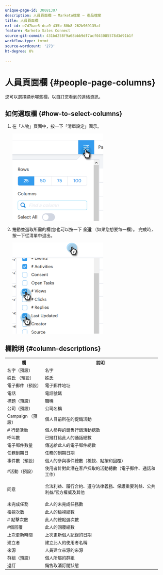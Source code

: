 ```yaml
---
unique-page-id: 30081307
description: 人員頁面欄 — Marketo檔案 — 產品檔案
title: 人員頁面欄
exl-id: e7d7bae5-dca9-435b-80b8-262b969135af
feature: Marketo Sales Connect
source-git-commit: 431bd258f9a68bbb9df7acf043085578d3d91b1f
workflow-type: tm+mt
source-wordcount: '273'
ht-degree: 8%

---
```


# 人員頁面欄 {#people-page-columns}

您可以選擇顯示哪些欄，以自訂您看到的連絡資訊。

## 如何選取欄 {#how-to-select-columns}

1. 在「人物」頁面中，按一下「清單設定」圖示。

   ![](assets/one-5.png)

1. 捲動並選取所需的欄(您也可以按一下 **全選** （如果您想要每一欄）。 完成時，按一下從清單中退出。

   ![](assets/two-4.png)

## 欄說明 {#column-descriptions}

<table> 
 <colgroup> 
  <col> 
  <col> 
 </colgroup> 
 <tbody> 
  <tr> 
   <th>欄</th> 
   <th>說明</th> 
  </tr> 
  <tr> 
   <td>名字（預設）</td> 
   <td>名字</td> 
  </tr> 
  <tr> 
   <td>姓氏 （預設）</td> 
   <td>姓氏</td> 
  </tr> 
  <tr> 
   <td colspan="1">電子郵件（預設）</td> 
   <td colspan="1">電子郵件地址</td> 
  </tr> 
  <tr> 
   <td colspan="1">電話</td> 
   <td colspan="1">電話號碼</td> 
  </tr> 
  <tr> 
   <td colspan="1">標題（預設）</td> 
   <td colspan="1">職稱</td> 
  </tr> 
  <tr> 
   <td>公司（預設）</td> 
   <td>公司名稱</td> 
  </tr> 
  <tr> 
   <td>Campaign （預設）</td> 
   <td>個人目前所在的促銷活動</td> 
  </tr> 
  <tr> 
   <td># 行銷活動</td> 
   <td>個人參與的銷售行銷活動總數</td> 
  </tr> 
  <tr> 
   <td>呼叫數</td> 
   <td>已撥打給此人的通話總數</td> 
  </tr> 
  <tr> 
   <td>電子郵件數量</td> 
   <td>傳送給此人的電子郵件總數</td> 
  </tr> 
  <tr> 
   <td>任務到期日</td> 
   <td>任務的到期日期</td> 
  </tr> 
  <tr> 
   <td>事件數（預設）</td> 
   <td>個人的參與事件總數（檢視、點按和回覆）</td> 
  </tr> 
  <tr> 
   <td>#活動（預設）</td> 
   <td>使用者針對此潛在客戶採取的活動總數（電子郵件、通話和工作）</td> 
  </tr> 
  <tr> 
   <td>同意</td> 
   <td><p>合法利益、履行合約、遵守法律義務、保護重要利益、公共利益/官方權威及其他</p></td> 
  </tr> 
  <tr> 
   <td>未完成任務</td> 
   <td>此人的未完成任務數</td> 
  </tr> 
  <tr> 
   <td>檢視次數</td> 
   <td>此人的檢視總數</td> 
  </tr> 
  <tr> 
   <td># 點擊次數</td> 
   <td>此人的總點選次數</td> 
  </tr> 
  <tr> 
   <td>#個回覆</td> 
   <td>此人的回覆總數</td> 
  </tr> 
  <tr> 
   <td>上次更新時間</td> 
   <td>上次更新個人記錄的日期</td> 
  </tr> 
  <tr> 
   <td>建立者</td> 
   <td>建立此人的使用者名稱</td> 
  </tr> 
  <tr> 
   <td>來源</td> 
   <td>人員建立來源的來源</td> 
  </tr> 
  <tr> 
   <td>群組（預設）</td> 
   <td>個人所屬的群組</td> 
  </tr> 
  <tr> 
   <td colspan="1">退訂</td> 
   <td colspan="1">銷售取消訂閱狀態</td> 
  </tr> 
 </tbody> 
</table>
